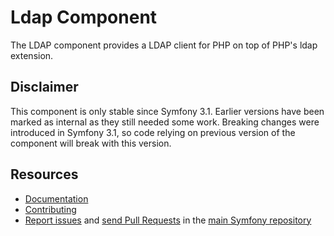 Ldap Component
==============

The LDAP component provides a LDAP client for PHP on top of PHP's ldap
extension.

Disclaimer
----------

This component is only stable since Symfony 3.1. Earlier versions
have been marked as internal as they still needed some work.
Breaking changes were introduced in Symfony 3.1, so code relying on
previous version of the component will break with this version.

Resources
---------

  * [Documentation](https://symfony.com/doc/current/components/ldap)
  * [Contributing](https://symfony.com/doc/current/contributing/index.html)
  * [Report issues](https://github.com/symfony/symfony/issues) and
    [send Pull Requests](https://github.com/symfony/symfony/pulls)
    in the [main Symfony repository](https://github.com/symfony/symfony)
